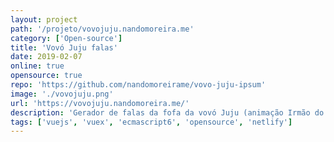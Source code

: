 ```yaml
---
layout: project
path: '/projeto/vovojuju.nandomoreira.me'
category: ['Open-source']
title: 'Vovó Juju falas'
date: 2019-02-07
online: true
opensource: true
repo: 'https://github.com/nandomoreirame/vovo-juju-ipsum'
image: './vovojuju.png'
url: 'https://vovojuju.nandomoreira.me/'
description: 'Gerador de falas da fofa da vovó Juju (animação Irmão do Jorel) 🥑 Projeto open-source foi escrito em VueJS, Vuex, Stylus e muita criatividade!'
tags: ['vuejs', 'vuex', 'ecmascript6', 'opensource', 'netlify']
---
```

